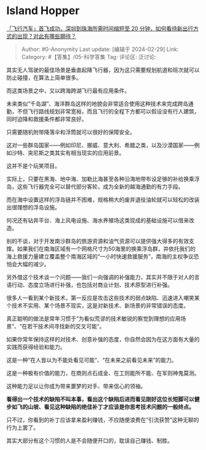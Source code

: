 # Island Hopper
[「飞行汽车」首飞成功，深圳到珠海所需时间缩短至 20 分钟，如何看待新出行方式的出现？对此有哪些期待？](https://www.zhihu.com/question/646238164/answer/3413005329)

> Author: #0-Anonymity
> Last update: [编辑于 2024-02-29]
> Link:
> Category: #【答集】/05-科学答集 
> Tag: 
> 评论区:
> 泛讨论:

其实无人驾驶的最佳场景是垂直起降飞行器，因为这只需要规划航道和班次就可以防止碰撞，在算法上简单很多。

而这类场景之中，又以跨海跨湖飞行最有应用条件。

未来类似“千岛湖”、海洋群岛这样的地貌会非常适合使用这种技术来完成跨岛通勤，不但飞行路线规划非常宽裕，而且飞行的全程下方都可以假设没有行人建筑，同时迫降和救援条件都非常良好。

只需要随机附带降落伞和浮筒就可以很好的保障安全。

这对一些群岛国家——例如印尼、挪威、意大利、希腊之类，以及沙漠国家——例如沙特、突尼斯之类其实有相当现实的应用前景。

这并不是个玩笑项目。

实际上，只要在黑海、地中海、加勒比海甚至各种沿海地带布设足够的补给换乘浮岛，这些飞行器完全可以替代部分客轮，成为全新的越海通勤的有力手段。

而在海中设置这样的浮岛链并不困难，规格稍大的废弃退役油轮就可以轻松的改装出很理想的浮岛设施。

何况还有钻井平台、海上风电设施、海水养殖场这类现成的基础设施可以借来改造。

别的不谈，对于开发南沙群岛的旅游资源和油气资源可以提供强大得多的有效支撑。如果我们在南海区域有一个网格尺寸为50海里的换乘浮岛群，并依托我们的海上救援力量建立覆盖整个南海区域的“一小时快速救援服务”，南海的主权争议恐怕会大幅的减少。

另外借这个技术谈一个问题——我们一向强调的补强能力，其实并不限于对人的言语行动、态度立场进行补强，也包括对商业计划、技术原型进行补强。

很多人一看到某个新技术，第一反应是攻击这些技术的弱点缺陷、迅速进入嘲笑某个技术不实用、某个场景不现实，这是对新技术、新场景的非常错误的态度。

真正聪明的做法是常年习惯于“为看似荒谬的技术敏锐的察觉到理想的应用场景”、“在若干技术间寻找新的交叉可能”。

如果你常年保持这样的对技术、创意补强的态度，你自然会因为在这方面有大量的实践而获得经验和能力。

这是一种“在人皆以为不能处看见可能”、“在未来之前看见未来”的能力。

这是一种极有价值的能力，在商则点石成金、在工则能所不能、在军则神鬼莫测。

这种能力足以让你成为带来噩梦的对手、带来信心的领袖。

**看得出一个技术的缺陷不叫本事，看出这个缺陷后进而看见刚好这位长短脚可以健步如飞的山坡、看见这种缺陷的绝佳补丁才应该是你思考技术问题的一般终点。**

只不过，你看到的补丁应该拿来盈利赚钱，不应随便浪费在“引流获赞”这种无聊的行为上罢了。

其实大部分有这个习惯的人是不会随便开口的，耽误自己赚钱、制胜。